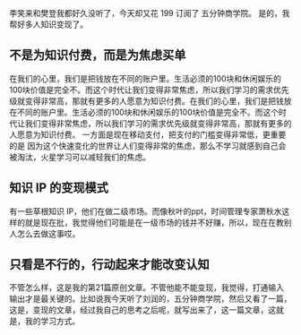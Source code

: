 李笑来和樊登我都好久没听了，今天却又花 199 订阅了 五分钟商学院。
是的，我帮好多人知识变现了。

## 不是为知识付费，而是为焦虑买单
​在我们的心里，我们是把钱放在不同的账户里。生活必须的100块和休闲娱乐的100块价值是完全不。而这个时代让我们变得非常焦虑，所以我们学习的需求优先级就变得非常高，那就有更多的人愿意为知识付费。​在我们的心里，我们是把钱放在不同的账户里。生活必须的100块和休闲娱乐的100块价值是完全不。而这个时代让我们变得非常焦虑，所以我们学习的需求优先级就变得非常高，那就有更多的人愿意为知识付费。
一方面是现在移动支付，把支付的门槛变得非常低，更重要的是
因为这个快速变化的世界让人们变得非常的焦虑，那么不学习就感到自己会被淘汰，火星学习可以减轻我们的焦虑。

## 知识 IP 的变现模式
有一些草根知识 IP，他们在做二级市场。
​而像秋叶的ppt，时间管理专家萧秋水这样的就是现在批，我觉得他们可能是在一级市场的钱并不好赚，所以，现在在教别人怎么去做这事哎。

## 只看是不行的，行动起来才能改变认知
​不管怎么样，这是我的第21篇原创文章。不管他能不能变现，我觉得，打通输入输出才是最关键的。比如说我今天听了刘润的，五分钟商学院，然后又看了一篇，这是，变现的文章，经过我自己的思考之后呢，就写出来了，这一篇文章，这就是，我的学习方式。

